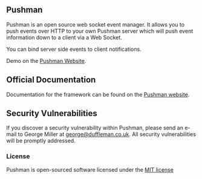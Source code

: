 ## Pushman

Pushman is an open source web socket event manager. It allows you to push events over HTTP to your own Pushman server which will push event information down to a client via a Web Socket.

You can bind server side events to client notifications.

Demo on the [Pushman Website](http://pushman.dfl.mn).

## Official Documentation

Documentation for the framework can be found on the [Pushman website](http://pushman.dfl.mn/docs).

## Security Vulnerabilities

If you discover a security vulnerability within Pushman, please send an e-mail to George Miller at george@duffleman.co.uk. All security vulnerabilities will be promptly addressed.

### License

Pushman is open-sourced software licensed under the [MIT license](http://opensource.org/licenses/MIT)